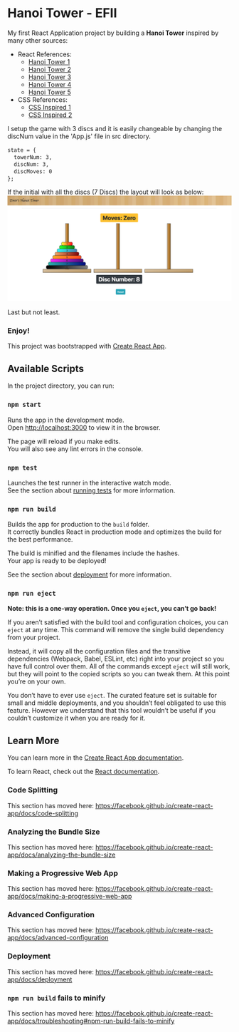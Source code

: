 # Hanoi Tower - EFII

My first React Application project by building a **Hanoi Tower** inspired by many other sources:
- React References:
  - [Hanoi Tower 1](https://www.kirupa.com/html5/tower_of_hanoi_puzzle.htm)
  - [Hanoi Tower 2](https://kuzzmi.com/blog/towers-of-hanoi/)
  - [Hanoi Tower 3](https://github.com/dprgarner/react-tower-of-hanoi)
  - [Hanoi Tower 4](https://medium.com/@justintulk/best-practices-for-resetting-an-es6-react-components-state-81c0c86df98d)
  - [Hanoi Tower 5](https://www.khanacademy.org/computing/computer-science/algorithms/towers-of-hanoi/a/towers-of-hanoi)
- CSS References:
  - [CSS Inspired 1](https://codepen.io/finnhvman/pen/gzmMaa)
  - [CSS Inspired 2](https://codepen.io/eliortabeka/pen/yOrrxG)

I setup the game with 3 discs and it is easily changeable by changing the discNum value in the 'App.js' file in src directory.
```
state = {
  towerNum: 3,
  discNum: 3,
  discMoves: 0
};
```

If the initial with all the discs (7 Discs) the layout will look as below:
![Full Layout](public/images/layout-7-discs.png)

Last but not least.
### **__Enjoy!__**


This project was bootstrapped with [Create React App](https://github.com/facebook/create-react-app).

## Available Scripts

In the project directory, you can run:

### `npm start`

Runs the app in the development mode.<br>
Open [http://localhost:3000](http://localhost:3000) to view it in the browser.

The page will reload if you make edits.<br>
You will also see any lint errors in the console.

### `npm test`

Launches the test runner in the interactive watch mode.<br>
See the section about [running tests](https://facebook.github.io/create-react-app/docs/running-tests) for more information.

### `npm run build`

Builds the app for production to the `build` folder.<br>
It correctly bundles React in production mode and optimizes the build for the best performance.

The build is minified and the filenames include the hashes.<br>
Your app is ready to be deployed!

See the section about [deployment](https://facebook.github.io/create-react-app/docs/deployment) for more information.

### `npm run eject`

**Note: this is a one-way operation. Once you `eject`, you can’t go back!**

If you aren’t satisfied with the build tool and configuration choices, you can `eject` at any time. This command will remove the single build dependency from your project.

Instead, it will copy all the configuration files and the transitive dependencies (Webpack, Babel, ESLint, etc) right into your project so you have full control over them. All of the commands except `eject` will still work, but they will point to the copied scripts so you can tweak them. At this point you’re on your own.

You don’t have to ever use `eject`. The curated feature set is suitable for small and middle deployments, and you shouldn’t feel obligated to use this feature. However we understand that this tool wouldn’t be useful if you couldn’t customize it when you are ready for it.

## Learn More

You can learn more in the [Create React App documentation](https://facebook.github.io/create-react-app/docs/getting-started).

To learn React, check out the [React documentation](https://reactjs.org/).

### Code Splitting

This section has moved here: https://facebook.github.io/create-react-app/docs/code-splitting

### Analyzing the Bundle Size

This section has moved here: https://facebook.github.io/create-react-app/docs/analyzing-the-bundle-size

### Making a Progressive Web App

This section has moved here: https://facebook.github.io/create-react-app/docs/making-a-progressive-web-app

### Advanced Configuration

This section has moved here: https://facebook.github.io/create-react-app/docs/advanced-configuration

### Deployment

This section has moved here: https://facebook.github.io/create-react-app/docs/deployment

### `npm run build` fails to minify

This section has moved here: https://facebook.github.io/create-react-app/docs/troubleshooting#npm-run-build-fails-to-minify
